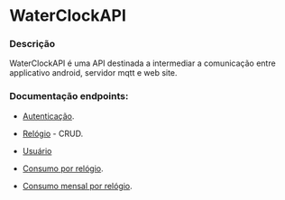 # WaterClockAPI

### Descrição
WaterClockAPI é uma API destinada a intermediar a comunicação entre applicativo android, servidor mqtt e web site.

### Documentação endpoints:
- [Autenticação](/docs/authentication.md).
- [Relógio](/docs/clock.md) - CRUD.
- [Usuário](/docs/user.md)

- [Consumo por relógio](/docs/get_all_consumption_by_id.md).
- [Consumo mensal por relógio](/docs/get_all_consumption_by_id_and_time.md).


